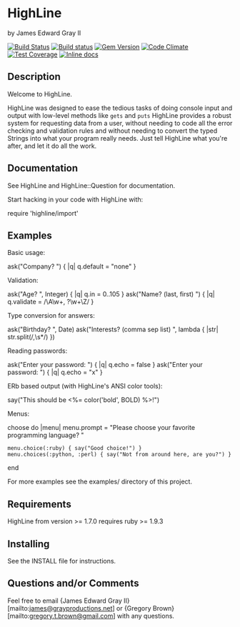 HighLine
========

by James Edward Gray II

[![Build Status](https://travis-ci.org/JEG2/highline.svg?branch=master)](https://travis-ci.org/JEG2/highline)
[![Build status](https://ci.appveyor.com/api/projects/status/4p05fijpah77d28x/branch/master?svg=true)](https://ci.appveyor.com/project/JEG2/highline/branch/master)
[![Gem Version](https://badge.fury.io/rb/highline.svg)](https://badge.fury.io/rb/highline)
[![Code Climate](https://codeclimate.com/github/abinoam/highline/badges/gpa.svg)](https://codeclimate.com/github/JEG2/highline)
[![Test Coverage](https://codeclimate.com/github/abinoam/highline/badges/coverage.svg)](https://codeclimate.com/github/abinoam/highline/coverage)
[![Inline docs](http://inch-ci.org/github/JEG2/highline.svg?branch=master)](http://inch-ci.org/github/JEG2/highline)

Description
-----------

Welcome to HighLine.

HighLine was designed to ease the tedious tasks of doing console input and
output with low-level methods like ```gets``` and ```puts```  HighLine provides a
robust system for requesting data from a user, without needing to code all the
error checking and validation rules and without needing to convert the typed
Strings into what your program really needs.  Just tell HighLine what you're
after, and let it do all the work.

Documentation
-------------

See HighLine and HighLine::Question for documentation.  

Start hacking in your code with HighLine with:

  require 'highline/import'

Examples
--------

Basic usage:

  ask("Company?  ") { |q| q.default = "none" }

Validation:

  ask("Age?  ", Integer) { |q| q.in = 0..105 }
  ask("Name?  (last, first)  ") { |q| q.validate = /\A\w+, ?\w+\Z/ }

Type conversion for answers:

  ask("Birthday?  ", Date)
  ask("Interests?  (comma sep list)  ", lambda { |str| str.split(/,\s*/) })

Reading passwords:

  ask("Enter your password:  ") { |q| q.echo = false }
  ask("Enter your password:  ") { |q| q.echo = "x" }

ERb based output (with HighLine's ANSI color tools):

  say("This should be <%= color('bold', BOLD) %>!")

Menus:

  choose do |menu|
    menu.prompt = "Please choose your favorite programming language?  "

    menu.choice(:ruby) { say("Good choice!") }
    menu.choices(:python, :perl) { say("Not from around here, are you?") }
  end

For more examples see the examples/ directory of this project.

Requirements
------------

HighLine from version >= 1.7.0 requires ruby >= 1.9.3

Installing
----------

See the INSTALL file for instructions.

Questions and/or Comments
-------------------------

Feel free to email {James Edward Gray II}[mailto:james@grayproductions.net] or
{Gregory Brown}[mailto:gregory.t.brown@gmail.com] with any questions.
